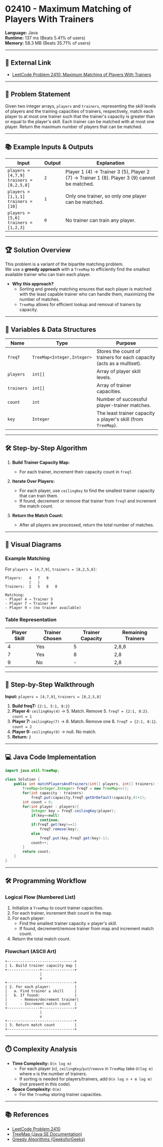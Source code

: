 # 02410 - Maximum Matching of Players With Trainers

**Language:** Java  
**Runtime:** 137 ms (Beats 5.41% of users)  
**Memory:** 58.3 MB (Beats 35.71% of users)  

---

## 📎 External Link

- [LeetCode Problem 2410: Maximum Matching of Players With Trainers](https://leetcode.com/problems/maximum-matching-of-players-with-trainers/)

---

## 📝 Problem Statement

Given two integer arrays, `players` and `trainers`, representing the skill levels of players and the training capacities of trainers, respectively, match each player to at most one trainer such that the trainer's capacity is greater than or equal to the player's skill. Each trainer can be matched with at most one player. Return the maximum number of players that can be matched.

---

## 📚 Example Inputs & Outputs

| Input | Output | Explanation |
|-------|--------|-------------|
| `players = [4,7,9]`<br>`trainers = [8,2,5,8]` | `2` | Player 1 (4) → Trainer 3 (5), Player 2 (7) → Trainer 1 (8). Player 3 (9) cannot be matched. |
| `players = [1,1,1]`<br>`trainers = [10]` | `1` | Only one trainer, so only one player can be matched. |
| `players = [5,6]`<br>`trainers = [1,2,3]` | `0` | No trainer can train any player. |

---

## 🏆 Solution Overview

This problem is a variant of the bipartite matching problem.  
We use a **greedy approach** with a `TreeMap` to efficiently find the smallest available trainer who can train each player.

- **Why this approach?**
  - Sorting and greedy matching ensures that each player is matched with the least capable trainer who can handle them, maximizing the number of matches.
  - `TreeMap` allows for efficient lookup and removal of trainers by capacity.

---

## 🧩 Variables & Data Structures

| Name      | Type                  | Purpose                                                                 |
|-----------|-----------------------|-------------------------------------------------------------------------|
| `freqT`   | `TreeMap<Integer,Integer>` | Stores the count of trainers for each capacity (acts as a multiset).    |
| `players` | `int[]`               | Array of player skill levels.                                           |
| `trainers`| `int[]`               | Array of trainer capacities.                                            |
| `count`   | `int`                 | Number of successful player-trainer matches.                            |
| `key`     | `Integer`             | The least trainer capacity ≥ player's skill (from `TreeMap`).           |

---

## 🛠️ Step-by-Step Algorithm

1. **Build Trainer Capacity Map:**
   - For each trainer, increment their capacity count in `freqT`.

2. **Iterate Over Players:**
   - For each player, use `ceilingKey` to find the smallest trainer capacity that can train them.
   - If found, decrement or remove that trainer from `freqT` and increment the match count.

3. **Return the Match Count:**
   - After all players are processed, return the total number of matches.

---

## 🎨 Visual Diagrams

### Example Matching

For `players = [4,7,9]`, `trainers = [8,2,5,8]`:

```
Players:   4   7   9
           |   |
Trainers:  2   5   8   8

Matching:
- Player 4 → Trainer 5
- Player 7 → Trainer 8
- Player 9 → (no trainer available)
```

### Table Representation

| Player Skill | Trainer Chosen | Trainer Capacity | Remaining Trainers |
|--------------|---------------|------------------|--------------------|
| 4            | Yes           | 5                | 2,8,8              |
| 7            | Yes           | 8                | 2,8                |
| 9            | No            | -                | 2,8                |

---

## 🧮 Step-by-Step Walkthrough

**Input:** `players = [4,7,9]`, `trainers = [8,2,5,8]`

1. **Build freqT:** `{2:1, 5:1, 8:2}`
2. **Player 4:** `ceilingKey(4)` → 5. Match. Remove 5. `freqT = {2:1, 8:2}`. `count = 1`
3. **Player 7:** `ceilingKey(7)` → 8. Match. Remove one 8. `freqT = {2:1, 8:1}`. `count = 2`
4. **Player 9:** `ceilingKey(9)` → null. No match.
5. **Return:** `2`

---

## 💻 Java Code Implementation

```java
import java.util.TreeMap;

class Solution {
    public int matchPlayersAndTrainers(int[] players, int[] trainers) {
        TreeMap<Integer,Integer> freqT = new TreeMap<>();
        for(int capacity : trainers)
            freqT.put(capacity,freqT.getOrDefault(capacity,0)+1);
        int count = 0;
        for(int player : players){
            Integer key = freqT.ceilingKey(player);
            if(key==null)
                continue;
            if(freqT.get(key)==1)
                freqT.remove(key);
            else
                freqT.put(key,freqT.get(key)-1);
            count++;
        }
        return count;
    }
}
```

---

## 🛠️ Programming Workflow

### Logical Flow (Numbered List)

1. Initialize a `TreeMap` to count trainer capacities.
2. For each trainer, increment their count in the map.
3. For each player:
    - Find the smallest trainer capacity ≥ player's skill.
    - If found, decrement/remove trainer from map and increment match count.
4. Return the total match count.

### Flowchart (ASCII Art)

```
+-------------------------------+
| 1. Build trainer capacity map |
+---------------+---------------+
                |
                v
+-------------------------------+
| 2. For each player:           |
|   a. Find trainer ≥ skill     |
|   b. If found:                |
|      - Remove/decrement trainer|
|      - Increment match count  |
+---------------+---------------+
                |
                v
+-------------------------------+
| 3. Return match count         |
+-------------------------------+
```

---

## ⏱️ Complexity Analysis

- **Time Complexity:** `O(n log m)`  
  - For each player (`n`), `ceilingKey`/`put`/`remove` in `TreeMap` take `O(log m)` where `m` is the number of trainers.
  - If sorting is needed for players/trainers, add `O(n log n + m log m)` (not present in this code).
- **Space Complexity:** `O(m)`  
  - For the `TreeMap` storing trainer capacities.

---

## 📚 References

- [LeetCode Problem 2410](https://leetcode.com/problems/maximum-matching-of-players-with-trainers/)
- [TreeMap (Java SE Documentation)](https://docs.oracle.com/javase/8/docs/api/java/util/TreeMap.html)
- [Greedy Algorithms (GeeksforGeeks)](https://www.geeksforgeeks.org/greedy-algorithms/)
